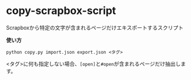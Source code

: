 # copy-scrapbox-script

Scrapboxから特定の文字が含まれるページだけエキスポートするスクリプト

**使い方**

```
python copy.py import.json export.json <タグ>
```

<タグ>に何も指定しない場合、`[open]`と`#open`が含まれるページだけ抽出します。